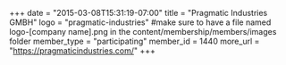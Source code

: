 +++
date = "2015-03-08T15:31:19-07:00"
title = "Pragmatic Industries GMBH"
logo = "pragmatic-industries" #make sure to have a file named logo-[company name].png in the content/membership/members/images folder
member_type = "participating"
member_id = 1440
more_url = "https://pragmaticindustries.com/"
+++


